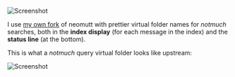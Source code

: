 ![Screenshot](https://user-images.githubusercontent.com/5733531/70292866-2cbc8980-17be-11ea-9007-892523e8c40a.png)

I use [my own
fork](https://github.com/lbrayner/neomutt/blob/nm_pretty/nm_pretty.md) of neomutt
with prettier virtual folder names for *notmuch* searches, both in the **index
display** (for each message in the index) and the **status line** (at the bottom).

This is what a *notmuch* query virtual folder looks like upstream:

![Screenshot](https://user-images.githubusercontent.com/5733531/70292867-2cbc8980-17be-11ea-934f-4a4508855d3b.png)
